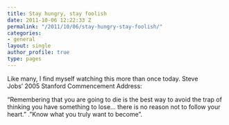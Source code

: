 ```yaml
---
title: Stay hungry, stay foolish
date: 2011-10-06 12:22:33 Z
permalink: "/2011/10/06/stay-hungry-stay-foolish/"
categories:
- general
layout: single
author_profile: true
type: pages
---
```


Like many, I find myself watching this more than once today. Steve Jobs&#8217; 2005 Stanford Commencement Address:

&#8220;Remembering that you are going to die is the best way to avoid the trap of thinking you have something to lose&#8230; there is no reason not to follow your heart.&#8221; .&#8221;Know what you truly want to become&#8221;.

&nbsp;
